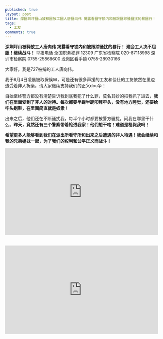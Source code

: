 ```yaml
---
published: true
layout: post
title: 深圝圳坪圝山被释圝放工圝人唐圝向伟 揭露看圝守锁内和被跟圝踪骚圝扰的暴圝行！
tags:
  - 工友
comments: true
---
```

**深圳坪山被释放工人唐向伟 揭露看守锁内和被跟踪骚扰的暴行！**
**建会工人决不屈服！继续战斗！**
举报电话
全国职务犯罪 12309
广东省检察院 020-87118998
深圳市检察院 0755-25868600
龙岗区看手锁 0755-28930166

大家好，我是727被捕的工人唐向伟。

我于8月4日凌晨被取保候审，可是还有很多声援的工友和佳仕的工友依然在里边遭受着非人折磨，请大家继续支持我们的正义dou争！

自始至终警方都没有清楚告诉我到底我犯了什么罪，莫名其妙的把我抓了进去，**我们在里面受到了非人的对待。每次都要半蹲半跪叩拜牢头，没有地方睡觉，还要给牢头刷鞋，在里面简直就是奴隶！**

出来之后，他们还在不断骚扰我，每半个小时都要被警方骚扰，问我在哪里干什么。**昨天，竟然还有三个警察带着枪进我家！他们想干啥！难道是枪毙我吗！**

**希望更多人能够看到我们在派出所看守所和出来之后遭遇的非人待遇！我会继续和我的兄弟姐妹一起，为了我们的权利和公平正义而战斗！**

<div style="width:100%;height:0px;position:relative;padding-bottom:56.667%;"><iframe src="https://streamable.com/s/ferpw/rqdjdx" frameborder="0" width="100%" height="100%" allowfullscreen style="width:100%;height:100%;position:absolute;left:0px;top:0px;overflow:hidden;"></iframe></div>

<br >
<br >

<div style="width:100%;height:0px;position:relative;padding-bottom:57.500%;"><iframe src="https://streamable.com/s/jp8x1/ofqcph" frameborder="0" width="100%" height="100%" allowfullscreen style="width:100%;height:100%;position:absolute;left:0px;top:0px;overflow:hidden;"></iframe></div>

